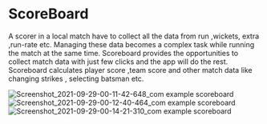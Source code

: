 # ScoreBoard
A scorer in a local match have to collect all the data from run ,wickets, extra ,run-rate etc. Managing these data becomes a complex task while running the match at the same time.
Scoreboard provides the opportunities to collect match data with just few clicks and the app will do the rest.
Scoreboard calculates player score ,team score and other match data like changing strikes , selecting batsman etc.

![Screenshot_2021-09-29-00-11-42-648_com example scoreboard](https://user-images.githubusercontent.com/32747201/135143418-7c27bca4-03d0-49e1-83f9-c197dc5ce800.jpg)
![Screenshot_2021-09-29-00-12-40-464_com example scoreboard](https://user-images.githubusercontent.com/32747201/135143438-94a6eeb1-9c42-459a-acbe-b178105ba4d2.jpg)
![Screenshot_2021-09-29-00-14-21-310_com example scoreboard](https://user-images.githubusercontent.com/32747201/135143453-ad3d920c-ee97-4ddc-8e3c-8861a1f255d6.jpg)
